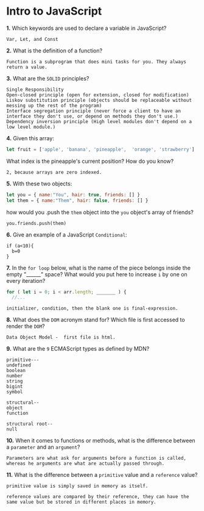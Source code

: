 # Intro to JavaScript

**1.** Which keywords are used to declare a variable in JavaScript?
<!-- enter you answer in the space below -->
```
Var, Let, and Const
```
**2.** What is the definition of a function?
<!-- enter you answer in the space below -->
```
Function is a subprogram that does mini tasks for you. They always return a value.
```
**3.** What are the `SOLID` principles?
<!-- enter you answer in the space below -->
```
Single Responsibility
Open-closed principle (open for extension, closed for modification)
Liskov substitution principle (objects should be replaceable without messing up the rest of the program)
Interface segregation principle (never force a client to have an interface they don't use, or depend on methods they don't use.)
Dependency inversion principle (High level modules don't depend on a low level module.)
```
**4.** Given this array: 
```js
let fruit = ['apple', 'banana', 'pineapple',  'orange', 'strawberry']
``` 
What index is the pineapple's current position? How do you know?
<!-- enter you answer in the space below -->
```
2, because arrays are zero indexed.
```
**5.** With these two objects: 
```js
let you = { name:"You", hair: true, friends: [] }
let them = { name:"Them", hair: false, friends: [] }
```
how would you .push the `them` object into the `you` object's array of friends?
<!-- enter you answer in the space below -->
```
you.friends.push(them)
```

**6.** Give an example of a JavaScript `Conditional`:
<!-- enter you answer in the space below -->
```
if (a<10){
  b=0
}
```
**7.** In the `for loop` below, what is the name of the piece belongs inside the empty "______" space? What would you put here to increase `i` by one on every iteration?
```js
for ( let i = 0; i < arr.length; _______ ) {
  //...
```
<!-- enter you answer in the space below -->
```
initializer, condition, then the blank one is final-expression.
```
**8.** What does the `DOM` acronym stand for? Which file is first accessed to render the `DOM`?
<!-- enter you answer in the space below -->
```
Data Object Model -  first file is html.
```

**9.** What are the `9` ECMAScript types as defined by MDN?
<!-- enter you answer in the space below -->
```
primitive---
undefined
boolean
number
string
bigint
symbol

structural--
object
function

structural root--
null
```
**10.** When it comes to functions or methods, what is the difference between a `parameter` and an `argument`?
<!-- enter you answer in the space below -->
```
Parameters are what ask for arguments before a function is called, whereas he arguments are what are actually passed through.
```
**11.** What is the difference between a `primitive` value and a `reference` value?
<!-- enter you answer in the space below -->
```
primitive value is simply saved in memory as itself.

reference values are compared by their reference, they can have the same value but be stored in different places in memory. 
```